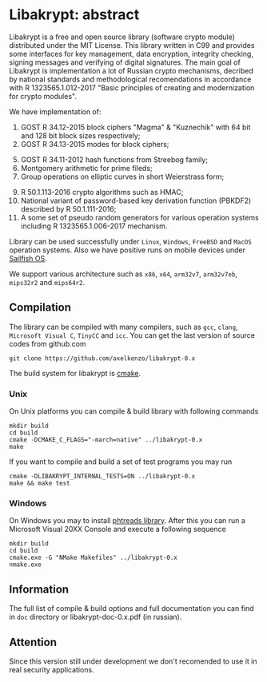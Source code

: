 # Libakrypt: abstract

Libakrypt is a free and open source library (software crypto module) distributed under
the MIT License. This library written in C99 and provides some interfaces for
key management, data encryption, integrity checking, signing messages and verifying
of digital signatures. The main goal of Libakrypt is implementation a lot of Russian
crypto mechanisms, decribed by national standards and methodological recomendations
in accordance with R 1323565.1.012-2017
"Basic principles of creating and modernization for crypto modules".

We have implementation of:

 1. GOST R 34.12-2015 block ciphers "Magma" & "Kuznechik" with 64 bit and 128 bit block sizes respectively;
 2. GOST R 34.13-2015 modes for block ciphers;
<!---
 3. ACPKM encryption mode described by R 1323565.1.017-2018;
 4. New russian AEAD mode (MGM, Multilinear Galois mode) for authenticated encryption;
--->
 5. GOST R 34.11-2012 hash functions from Streebog family;
 6. Montgomery arithmetic for prime fileds;
 7. Group operations on elliptic curves in short Weierstrass form;
<!---
 8. GOST R 34.10-2012 digital signature algorithms for elliptic curves described by R 50.1.114-2016;
--->
 9. R 50.1.113-2016 crypto algorithms such as HMAC;
10. National variant of password-based key derivation function (PBKDF2) described by R 50.1.111-2016;
11. A some set of pseudo random generators for various operation systems including R 1323565.1.006-2017 mechanism.

Library can be used successfully under `Linux`, `Windows`, `FreeBSD` and `MacOS` operation systems.
Also we have positive runs on mobile devices under [Sailfish OS](https://sailfishos.org/).

We support various architecture such as `x86`, `x64`, `arm32v7`, `arm32v7eb`, `mips32r2` and `mips64r2`.


## Compilation

The library can be compiled with many compilers,
such as `gcc`, `clang`, `Microsoft Visual C`, `TinyCC` and `icc`.
You can get the last version of source codes from github.com

    git clone https://github.com/axelkenzo/libakrypt-0.x

The build system for libakrypt is [cmake](https://cmake.org/).

### Unix
On Unix platforms you can compile & build library with following commands

    mkdir build
    cd build
    cmake -DCMAKE_C_FLAGS="-march=native" ../libakrypt-0.x
    make

If you want to compile and build a set of test programs you may run

    cmake -DLIBAKRYPT_INTERNAL_TESTS=ON ../libakrypt-0.x
    make && make test

### Windows
On Windows you may to install [phtreads library](https://sourceware.org/pthreads-win32/).
After this you can run a Microsoft Visual 20XX Console and execute a following sequence

    mkdir build
    cd build
    cmake.exe -G "NMake Makefiles" ../libakrypt-0.x
    nmake.exe

## Information

The full list of compile & build options and full documentation you can find
in `doc` directory or libakrypt-doc-0.x.pdf (in russian).

## Attention

Since this version still under development we don't recomended to use it
in real security applications.
